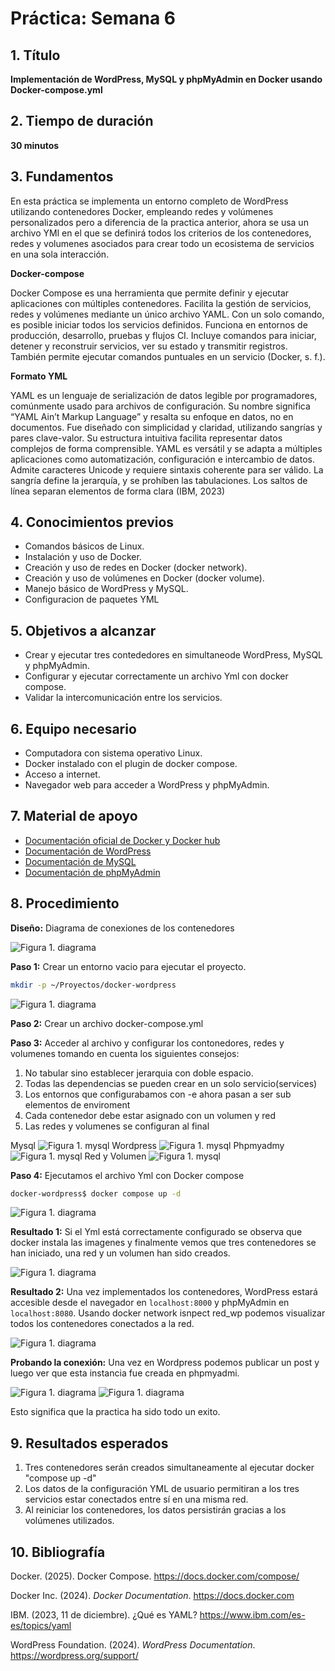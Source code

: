
# Práctica: Semana 6
## 1. Título
**Implementación de WordPress, MySQL y phpMyAdmin en Docker usando Docker-compose.yml**

## 2. Tiempo de duración
**30 minutos**

## 3. Fundamentos

En esta práctica se implementa un entorno completo de WordPress utilizando contenedores Docker, empleando redes y volúmenes personalizados pero a diferencia de la practica anterior, ahora se usa un archivo YMl en el que se definirá todos los criterios de los contenedores, redes y volumenes asociados para crear todo un ecosistema de servicios en una sola interacción.

**Docker-compose**

Docker Compose es una herramienta que permite definir y ejecutar aplicaciones con múltiples contenedores. Facilita la gestión de servicios, redes y volúmenes mediante un único archivo YAML. Con un solo comando, es posible iniciar todos los servicios definidos. Funciona en entornos de producción, desarrollo, pruebas y flujos CI. Incluye comandos para iniciar, detener y reconstruir servicios, ver su estado y transmitir registros. También permite ejecutar comandos puntuales en un servicio (Docker, s. f.).

**Formato YML**

YAML es un lenguaje de serialización de datos legible por programadores, comúnmente usado para archivos de configuración. Su nombre significa “YAML Ain’t Markup Language” y resalta su enfoque en datos, no en documentos. Fue diseñado con simplicidad y claridad, utilizando sangrías y pares clave-valor. Su estructura intuitiva facilita representar datos complejos de forma comprensible. YAML es versátil y se adapta a múltiples aplicaciones como automatización, configuración e intercambio de datos. Admite caracteres Unicode y requiere sintaxis coherente para ser válido. La sangría define la jerarquía, y se prohíben las tabulaciones. Los saltos de línea separan elementos de forma clara (IBM, 2023)

## 4. Conocimientos previos

- Comandos básicos de Linux.
- Instalación y uso de Docker.
- Creación y uso de redes en Docker (docker network).
- Creación y uso de volúmenes en Docker (docker volume).
- Manejo básico de WordPress y MySQL.
- Configuracion de paquetes YML

## 5. Objetivos a alcanzar

- Crear y ejecutar tres contededores en simultaneode WordPress, MySQL y phpMyAdmin.
- Configurar y ejecutar correctamente un archivo Yml con docker compose.
- Validar la intercomunicación entre los servicios.

## 6. Equipo necesario

- Computadora con sistema operativo Linux.
- Docker instalado con el plugin de docker compose.
- Acceso a internet.
- Navegador web para acceder a WordPress y phpMyAdmin.

## 7. Material de apoyo

- [Documentación oficial de Docker y Docker hub](https://docs.docker.com)
- [Documentación de WordPress](https://wordpress.org/support/)
- [Documentación de MySQL](https://dev.mysql.com/doc/)
- [Documentación de phpMyAdmin](https://docs.phpmyadmin.net/)

## 8. Procedimiento

**Diseño:** Diagrama de conexiones de los contenedores

![Figura 1. diagrama](./img/diagramawp.png)

**Paso 1:** Crear un entorno vacio para ejecutar el proyecto.

```bash
mkdir -p ~/Proyectos/docker-wordpress
```
![Figura 1. diagrama](./img/compose6.png)

**Paso 2:** Crear un archivo docker-compose.yml 

**Paso 3:** Acceder al archivo y configurar los contonedores, redes y volumenes tomando en cuenta los siguientes consejos:

1. No tabular sino establecer jerarquia con doble espacio.
2. Todas las dependencias se pueden crear en un solo servicio(services)
3. Los entornos que configurabamos con -e ahora pasan a ser sub elementos de enviroment
4. Cada contenedor debe estar asignado con un volumen y red
5. Las redes y volumenes se configuran al final 

Mysql
![Figura 1. mysql](./img/compose2.png)
Wordpress
![Figura 1. mysql](./img/compose3.png)
Phpmyadmy
![Figura 1. mysql](./img/compose4.png)
Red y Volumen
![Figura 1. mysql](./img/compose5.png)

**Paso 4:** Ejecutamos el archivo Yml con Docker compose

```bash
docker-wordpress$ docker compose up -d
```
![Figura 1. diagrama](./img/compose7.png)

**Resultado 1:** Si el Yml está correctamente configurado se observa que docker instala las imagenes y finalmente vemos que tres contenedores se han iniciado, una red y un volumen han sido creados.

![Figura 1. diagrama](./img/compose8.png)

**Resultado 2:** Una vez implementados los contenedores, WordPress estará accesible desde el navegador en `localhost:8000` y phpMyAdmin en `localhost:8080`. Usando docker network isnpect red_wp podemos visualizar todos los contenedores conectados a la red.

![Figura 1. diagrama](./img/compose10.png)

**Probando la conexión:** Una vez en Wordpress podemos publicar un post y luego ver que esta instancia fue creada en phpmyadmi.

![Figura 1. diagrama](./img/compose11.png) ![Figura 1. diagrama](./img/wp6.png)

Esto significa que la practica ha sido todo un exito.

## 9. Resultados esperados

1. Tres contenedores serán creados simultaneamente al ejecutar docker "compose up -d"
2. Los datos de la configuración YML de usuario permitiran a los tres servicios estar conectados entre sí en una misma red.
3. Al reiniciar los contenedores, los datos persistirán gracias a los volúmenes utilizados.

## 10. Bibliografía

Docker. (2025). Docker Compose. https://docs.docker.com/compose/

Docker Inc. (2024). *Docker Documentation*. https://docs.docker.com  

IBM. (2023, 11 de diciembre). ¿Qué es YAML? https://www.ibm.com/es-es/topics/yaml

WordPress Foundation. (2024). *WordPress Documentation*. https://wordpress.org/support/  
